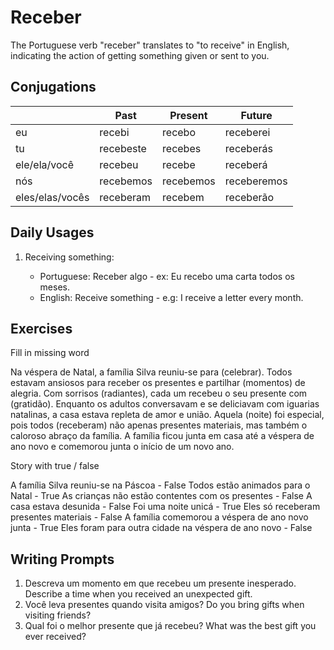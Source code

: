 # Receber

The Portuguese verb "receber" translates to "to receive" in English, indicating the action of getting something given or sent to you.

## Conjugations

|                 | Past      | Present   | Future      |
| --------------- | --------- | --------- | ----------- |
| eu              | recebi    | recebo    | receberei   |
| tu              | recebeste | recebes   | receberás   |
| ele/ela/você    | recebeu   | recebe    | receberá    |
| nós             | recebemos | recebemos | receberemos |
| eles/elas/vocês | receberam | recebem   | receberão   |

## Daily Usages

1. Receiving something:

   - Portuguese: Receber algo - ex: Eu recebo uma carta todos os meses.
   - English: Receive something - e.g: I receive a letter every month.

## Exercises

Fill in missing word

Na véspera de Natal, a família Silva reuniu-se para (celebrar). Todos estavam ansiosos para receber os presentes e partilhar (momentos) de alegria. Com sorrisos (radiantes), cada um recebeu o seu presente com (gratidão). Enquanto os adultos conversavam e se deliciavam com iguarias natalinas, a casa estava repleta de amor e união. Aquela (noite) foi especial, pois todos (receberam) não apenas presentes materiais, mas também o caloroso abraço da família. A família ficou junta em casa até a véspera de ano novo e comemorou junta o início de um novo ano.

Story with true / false

A família Silva reuniu-se na Páscoa - False
Todos estão animados para o Natal - True
As crianças não estão contentes com os presentes - False
A casa estava desunida - False
Foi uma noite unicá - True
Eles só receberam presentes materiais - False
A família comemorou a véspera de ano novo junta - True
Eles foram para outra cidade na véspera de ano novo - False

## Writing Prompts

1. Descreva um momento em que recebeu um presente inesperado. Describe a time when you received an unexpected gift.
2. Você leva presentes quando visita amigos? Do you bring gifts when visiting friends?
3. Qual foi o melhor presente que já recebeu? What was the best gift you ever received?
